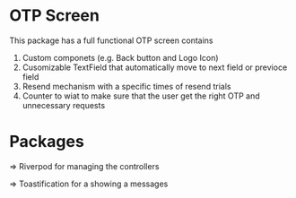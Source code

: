 # OTP Screen 

This package has a full functional OTP screen contains
1. Custom componets (e.g. Back button and Logo Icon)
2. Cusomizable TextField that automatically move to next field or previoce field 
3. Resend mechanism with a specific times of resend trials
4. Counter to wiat to make sure that the user get the right OTP and unnecessary requests

# Packages

=> Riverpod for managing the controllers 

=> Toastification for a showing a messages 
